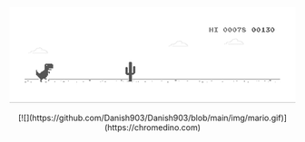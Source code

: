 [![](https://github.com/Danish903/Danish903/blob/main/img/dino.gif)](https://chromedino.com)

<p align="center">
[![](https://github.com/Danish903/Danish903/blob/main/img/mario.gif)](https://chromedino.com)
</p>
<!--
**Danish903/Danish903** is a ✨ _special_ ✨ repository because its `README.md` (this file) appears on your GitHub profile.

Here are some ideas to get you started:

- 🔭 I’m currently working on ...
- 🌱 I’m currently learning ...
- 👯 I’m looking to collaborate on ...
- 🤔 I’m looking for help with ...
- 💬 Ask me about ...
- 📫 How to reach me: ...
- 😄 Pronouns: ...
- ⚡ Fun fact: ...
-->
